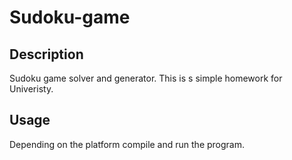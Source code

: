 # Sudoku-game

## Description
Sudoku game solver and generator.
This is s simple homework for Univeristy.
## Usage
Depending on the platform compile and run the program.

